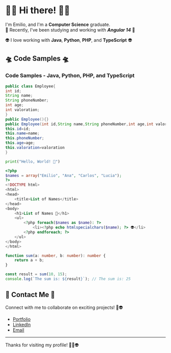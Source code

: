 
# 🚀👾 Hi there! 👾🚀

I'm Emilio, and I'm a **Computer Science** graduate. <br>
🚀 Recently, I've been studying and working with ***Angular 14*** 🚀

👽 I love working with **Java**, **Python**, **PHP**, and **TypeScript** 👽

## 🛸 Code Samples 🛸

### Code Samples - Java, Python, PHP, and TypeScript

```java
public class Employee{
int id;
String name;
String phoneNumber;
int age;
int valoration;
}
public Employee(){}
public Employee(int id,String name,String phoneNumber,int age,int valoration){
this.id=id;
this.name=name;
this.phoneNumber;
this.age=age;
this.valoration=valoration
}
```

```python
print("Hello, World! 👾")
```

```php
<?php
$names = array("Emilio", "Ana", "Carlos", "Lucia");
?>
<!DOCTYPE html>
<html>
<head>
    <title>List of Names</title>
</head>
<body>
    <h1>List of Names 🚀</h1>
    <ul>
        <?php foreach($names as $name): ?>
            <li><?php echo htmlspecialchars($name); ?> 👽</li>
        <?php endforeach; ?>
    </ul>
</body>
</html>
```

```typescript
function sum(a: number, b: number): number {
    return a + b;
}

const result = sum(10, 15);
console.log(`The sum is: ${result}`); // The sum is: 25
```

## 🚀 Contact Me 🚀

Connect with me to collaborate on exciting projects! 👾👽
- [Portfolio](https://alfredoht29.github.io/)
- [LinkedIn](www.linkedin.com/in/emilioaperez)
- [Email](mailto:emilioaperezvilla@outlook.com)

---

Thanks for visiting my profile! 🚀👾👽
